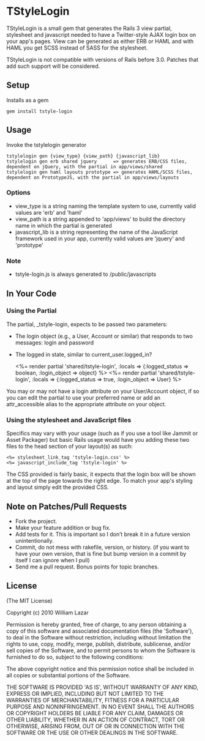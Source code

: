 # TStyleLogin

TStyleLogin is a small gem that generates the Rails 3 view partial, stylesheet and javascript needed to have a Twitter-style AJAX login box on your app's pages. View can be generated as either ERB or HAML and with HAML you get SCSS instead of SASS for the stylesheet.

TStyleLogin is not compatible with versions of Rails before 3.0. Patches that add such support will be considered.

## Setup

Installs as a gem

    gem install tstyle-login

## Usage

Invoke the tstylelogin generator

    tstylelogin gen {view_type} {view_path} {javascript_lib}
    tstylelogin gen erb shared jquery      => generates ERB/CSS files, dependent on jQuery, with the partial in app/views/shared
    tstylelogin gen haml layouts prototype => generates HAML/SCSS files, dependent on PrototypeJS, with the partial in app/views/layouts

### Options
* view_type is a string naming the template system to use, currently valid values are 'erb' and 'haml'
* view_path is a string appended to 'app/views' to build the directory name in which the partial is generated
* javascript_lib is a string representing the name of the JavaScript framework used in your app, currently valid values are 'jquery' and 'prototype'

### Note
* tstyle-login.js is always generated to /public/javascripts

## In Your Code

### Using the Partial

The partial, _tstyle-login, expects to be passed two parameters:
* The login object (e.g., a User, Account or similar) that responds to two messages: login and password
* The logged in state, similar to current_user.logged_in?

    <%= render partial 'shared/tstyle-login', :locals => {:logged_status => boolean, :login_object => object} %>
    <%= render partial 'shared/tstyle-login', :locals => {:logged_status => true, :login_object => User} %>

You may or may not have a login attribute on your User/Account object, if so you can edit the partial to use your preferred name or add an attr_accessible alias to the appropriate attribute on your object.

### Using the stylesheet and JavaScript files

Specifics may vary with your usage (such as if you use a tool like Jammit or Asset Packager) but basic Rails usage would have you adding these two files to the head section of your layout(s) as such:

    <%= stylesheet_link_tag 'tstyle-login.css' %>
    <%= javascript_include_tag 'tstyle-login' %>

The CSS provided is fairly basic, it expects that the login box will be shown at the top of the page towards the right edge. To match your app's styling and layout simply edit the provided CSS.
	  
## Note on Patches/Pull Requests

* Fork the project.
* Make your feature addition or bug fix.
* Add tests for it. This is important so I don’t break it in a future version unintentionally.
* Commit, do not mess with rakefile, version, or history. (if you want to have your own version, that is fine but bump version in a commit by itself I can ignore when I pull)
* Send me a pull request. Bonus points for topic branches.

## License

(The MIT License)

Copyright (c) 2010 William Lazar

Permission is hereby granted, free of charge, to any person obtaining
a copy of this software and associated documentation files (the
'Software'), to deal in the Software without restriction, including
without limitation the rights to use, copy, modify, merge, publish,
distribute, sublicense, and/or sell copies of the Software, and to
permit persons to whom the Software is furnished to do so, subject to
the following conditions:

The above copyright notice and this permission notice shall be
included in all copies or substantial portions of the Software.

THE SOFTWARE IS PROVIDED 'AS IS', WITHOUT WARRANTY OF ANY KIND,
EXPRESS OR IMPLIED, INCLUDING BUT NOT LIMITED TO THE WARRANTIES OF
MERCHANTABILITY, FITNESS FOR A PARTICULAR PURPOSE AND NONINFRINGEMENT.
IN NO EVENT SHALL THE AUTHORS OR COPYRIGHT HOLDERS BE LIABLE FOR ANY
CLAIM, DAMAGES OR OTHER LIABILITY, WHETHER IN AN ACTION OF CONTRACT,
TORT OR OTHERWISE, ARISING FROM, OUT OF OR IN CONNECTION WITH THE
SOFTWARE OR THE USE OR OTHER DEALINGS IN THE SOFTWARE.